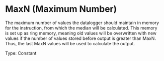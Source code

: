 # MaxN (Maximum Number)

The maximum number of values the datalogger should maintain in memory for the instruction, from which the median will be calculated. This memory is set up as ring memory, meaning old values will be overwritten with new values if the number of values stored before output is greater than MaxN. Thus, the last MaxN values will be used to calculate the output.

Type: Constant
